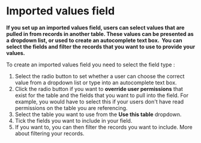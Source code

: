 

# Imported values field

**If you set up an imported values field, users can select values that are pulled in from records in another table. These values can be presented as a dropdown list, or used to create an autocomplete text box. &nbsp;You can select the fields and filter the records that you want to use to provide your values.**

To create an imported values field you need to select the field type :

1. Select the radio button to set whether a user can choose the correct value from a dropdown list or type into an autocomplete text box.&nbsp;
2. Click the radio button if you want to **override user permissions** that exist for the table and the fields that you want to pull into the field. For example, you would have to select this if your users don't have read permissions on the table you are referencing.&nbsp;
3. Select the table you want to use from the **Use this table** dropdown.
4. Tick the fields you want to include in your field.
5. If you want to, you can then filter the records you want to include. More about filtering your records.&nbsp;
